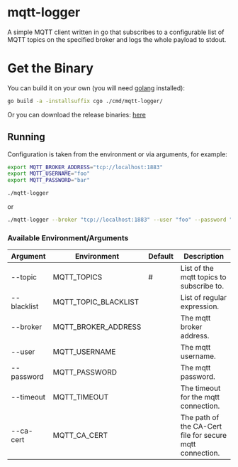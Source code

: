 # mqtt-logger

A simple MQTT client written in go that subscribes to a configurable list of MQTT topics on the specified broker 
and logs the whole payload to stdout.

# Get the Binary
You can build it on your own (you will need [golang](https://golang.org/) installed):
```bash
go build -a -installsuffix cgo ./cmd/mqtt-logger/
```

Or you can download the release binaries: [here](https://github.com/rainu/mqtt-logger/releases/latest)

## Running

Configuration is taken from the environment or via arguments, for example:

```bash
export MQTT_BROKER_ADDRESS="tcp://localhost:1883"
export MQTT_USERNAME="foo"
export MQTT_PASSWORD="bar"

./mqtt-logger
```
or
```bash
./mqtt-logger --broker "tcp://localhost:1883" --user "foo" --password "bar"
```

### Available Environment/Arguments

|Argument|Environment|Default|Description|
|--------|-----------|-------|-----------|
|--topic|MQTT_TOPICS| # |List of the mqtt topics to subscribe to.|
|--blacklist|MQTT_TOPIC_BLACKLIST| |List of regular expression.|
|--broker|MQTT_BROKER_ADDRESS|  |The mqtt broker address.|
|--user|MQTT_USERNAME|  |The mqtt username.|
|--password|MQTT_PASSWORD|  |The mqtt password.|
|--timeout|MQTT_TIMEOUT|  |The timeout for the mqtt connection.|
|--ca-cert|MQTT_CA_CERT|  |The path of the CA-Cert file for secure mqtt connection.|
